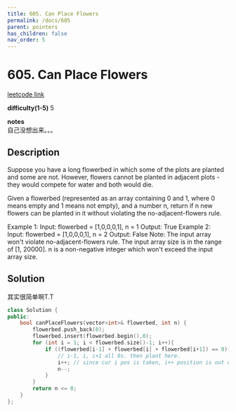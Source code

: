 ```yaml
---
title: 605. Can Place Flowers
permalink: /docs/605
parent: pointers
has_children: false
nav_order: 5
---
```

# 605. Can Place Flowers
[leetcode link](https://leetcode.com/problems/can-place-flowers/)

**difficulty(1-5)** 
5

**notes**   
自己没想出来。。。

## Description
Suppose you have a long flowerbed in which some of the plots are planted and some are not. However, flowers cannot be planted in adjacent plots - they would compete for water and both would die.

Given a flowerbed (represented as an array containing 0 and 1, where 0 means empty and 1 means not empty), and a number n, return if n new flowers can be planted in it without violating the no-adjacent-flowers rule.

Example 1:
Input: flowerbed = [1,0,0,0,1], n = 1
Output: True
Example 2:
Input: flowerbed = [1,0,0,0,1], n = 2
Output: False
Note:
The input array won't violate no-adjacent-flowers rule.
The input array size is in the range of [1, 20000].
n is a non-negative integer which won't exceed the input array size.

## Solution

其实很简单啊T.T

```c++
class Solution {
public:
    bool canPlaceFlowers(vector<int>& flowerbed, int n) {
        flowerbed.push_back(0);
        flowerbed.insert(flowerbed.begin(),0);
        for (int i = 1; i < flowerbed.size()-1; i++){
            if ((flowerbed[i-1] + flowerbed[i] + flowerbed[i+1]) == 0){
                // i-1, i, i+1 all 0s. then plant here. 
                i++; // since cur i pos is taken, i++ position is out of consideration!
                n--;
            }
        }
        return n <= 0;
    }
};
```

<!-- 
Default label
{: .label }

Blue label
{: .label .label-blue }

Stable
{: .label .label-green }

New release
{: .label .label-purple }

Coming soon
{: .label .label-yellow }

Deprecated
{: .label .label-red } -->
